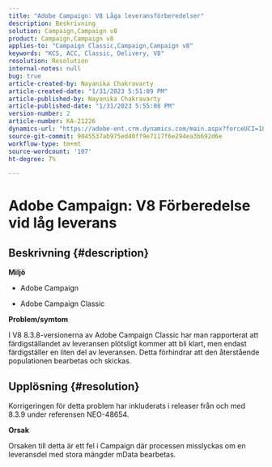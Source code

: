 ```yaml
---
title: "Adobe Campaign: V8 Låga leveransförberedelser"
description: Beskrivning
solution: Campaign,Campaign v8
product: Campaign,Campaign v8
applies-to: "Campaign Classic,Campaign,Campaign v8"
keywords: "KCS, ACC, Classic, Delivery, V8"
resolution: Resolution
internal-notes: null
bug: true
article-created-by: Nayanika Chakravarty
article-created-date: "1/31/2023 5:51:09 PM"
article-published-by: Nayanika Chakravarty
article-published-date: "1/31/2023 5:55:08 PM"
version-number: 2
article-number: KA-21226
dynamics-url: "https://adobe-ent.crm.dynamics.com/main.aspx?forceUCI=1&pagetype=entityrecord&etn=knowledgearticle&id=c103bed5-8fa1-ed11-aad1-6045bd0063aa"
source-git-commit: 9045537ab975ed40ff9e7117f6e294ea3b692d6e
workflow-type: tm+mt
source-wordcount: '107'
ht-degree: 7%

---
```


# Adobe Campaign: V8 Förberedelse vid låg leverans

## Beskrivning {#description}


<b>Miljö</b>

- Adobe Campaign

- Adobe Campaign Classic

<b>Problem/symtom</b>

I V8 8.3.8-versionerna av Adobe Campaign Classic har man rapporterat att färdigställandet av leveransen plötsligt kommer att bli klart, men endast färdigställer en liten del av leveransen. Detta förhindrar att den återstående populationen bearbetas och skickas.


## Upplösning {#resolution}


Korrigeringen för detta problem har inkluderats i releaser från och med 8.3.9 under referensen NEO-48654.

<b>Orsak</b>

Orsaken till detta är ett fel i Campaign där processen misslyckas om en leveransdel med stora mängder mData bearbetas.
